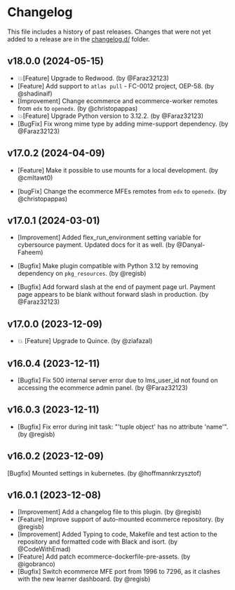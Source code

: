# Changelog

This file includes a history of past releases. Changes that were not yet added to a release are in the [changelog.d/](./changelog.d) folder.

<!--
⚠️ DO NOT ADD YOUR CHANGES TO THIS FILE! (unless you want to modify existing changelog entries in this file)
Changelog entries are managed by scriv. After you have made some changes to this plugin, create a changelog entry with:

    scriv create

Edit and commit the newly-created file in changelog.d.

If you need to create a new release, create a separate commit just for that. It is important to respect these
instructions, because git commits are used to generate release notes:
  - Modify the version number in `__about__.py`.
  - Collect changelog entries with `scriv collect`
  - The title of the commit should be the same as the new version: "vX.Y.Z".
-->

<!-- scriv-insert-here -->

<a id='changelog-18.0.0'></a>
## v18.0.0 (2024-05-15)

- 💥[Feature] Upgrade to Redwood. (by @Faraz32123)
- [Feature] Add support to `atlas pull` - FC-0012 project, OEP-58. (by @shadinaif)
- [Improvement] Change ecommerce and ecommerce-worker remotes from `edx` to `openedx`. (by @christopappas)
- 💥[Feature] Upgrade Python version to 3.12.2. (by @Faraz32123)
- [BugFix] Fix wrong mime type by adding mime-support dependency. (by @Faraz32123)

<a id='changelog-17.0.2'></a>
## v17.0.2 (2024-04-09)

- [Feature] Make it possible to use mounts for a local development. (by @cmltawt0)

- [bugFix] Change the ecommerce MFEs remotes from `edx` to `openedx`. (by @christopappas)

<a id='changelog-17.0.1'></a>
## v17.0.1 (2024-03-01)

- [Improvement] Added flex_run_environment setting variable for cybersource payment. Updated docs for it as well. (by @Danyal-Faheem)

- [Bugfix] Make plugin compatible with Python 3.12 by removing dependency on `pkg_resources`. (by @regisb)

- [Bugfix] Add forward slash at the end of payment page url. Payment page appears to be blank without forward slash in production. (by @Faraz32123)

<a id='changelog-17.0.0'></a>
## v17.0.0 (2023-12-09)

- 💥 [Feature] Upgrade to Quince. (by @ziafazal)

<a id='changelog-16.0.4'></a>
## v16.0.4 (2023-12-11)

- [Bugfix] Fix 500 internal server error due to lms_user_id not found on accessing the ecommerce admin panel. (by @Faraz32123)

<a id='changelog-16.0.3'></a>
## v16.0.3 (2023-12-11)

- [Bugfix] Fix error during init task: "'tuple object' has no attribute 'name'". (by @regisb)

<a id='changelog-16.0.2'></a>
## v16.0.2 (2023-12-09)

[Bugfix] Mounted settings in kubernetes. (by @hoffmannkrzysztof)

<a id='changelog-16.0.1'></a>
## v16.0.1 (2023-12-08)

- [Improvement] Add a changelog file to this plugin. (by @regisb)
- [Feature] Improve support of auto-mounted ecommerce repository. (by @regisb)
- [Improvement] Added Typing to code, Makefile and test action to the repository and formatted code with Black and isort. (by @CodeWithEmad)
- [Feature] Add patch ecommerce-dockerfile-pre-assets. (by @igobranco)
- [Bugfix] Switch ecommerce MFE port from 1996 to 7296, as it clashes with the new learner dashboard. (by @regisb)
